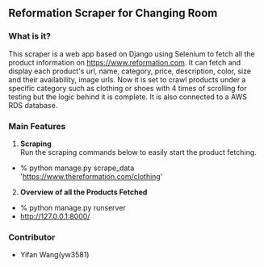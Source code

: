 ## Reformation Scraper for Changing Room

### What is it?

This scraper is a web app based on Django using Selenium to fetch all the product information on https://www.reformation.com. It can fetch and display each product's url, name, category, price, description, color, size and their availability, image urls. Now it is set to crawl products under a specific category such as clothing or shoes with 4 times of scrolling for testing but the logic behind it is complete. It is also connected to a AWS RDS database.

### Main Features
1. **Scraping**<br>
Run the scraping commands below to easily start the product fetching.
-  % python manage.py scrape_data 'https://www.thereformation.com/clothing'
    
2. **Overview of all the Products Fetched**<br>
-   % python manage.py runserver 
-   http://127.0.0.1:8000/

### Contributor
- Yifan Wang(yw3581)
